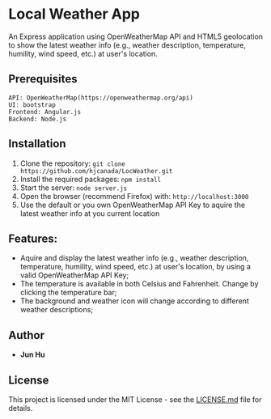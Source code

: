 # Local Weather App

An Express application using OpenWeatherMap API and HTML5 geolocation to show the latest weather info (e.g., weather description, temperature, humility, wind speed, etc.) at user's location. 


## Prerequisites

```
API: OpenWeatherMap(https://openweathermap.org/api)
UI: bootstrap
Frontend: Angular.js
Backend: Node.js
```


## Installation
1. Clone the repository: ```git clone https://github.com/hjcanada/LocWeather.git``` 
2. Install the required packages: ```npm install```
3. Start the server: ```node server.js```
4. Open the browser (recommend Firefox) with: ```http://localhost:3000```
5. Use the default or you own OpenWeatherMap API Key to aquire the latest weather info at you current location


## Features:
- Aquire and display the latest weather info (e.g., weather description, temperature, humility, wind speed, etc.) at user's location, by using a valid OpenWeatherMap API Key;
- The temperature is available in both Celsius and Fahrenheit. Change by clicking the temperature bar;
- The background and weather icon will change according to different weather descriptions;


## Author
* **Jun Hu**


## License
This project is licensed under the MIT License - see the [LICENSE.md](LICENSE.md) file for details.
